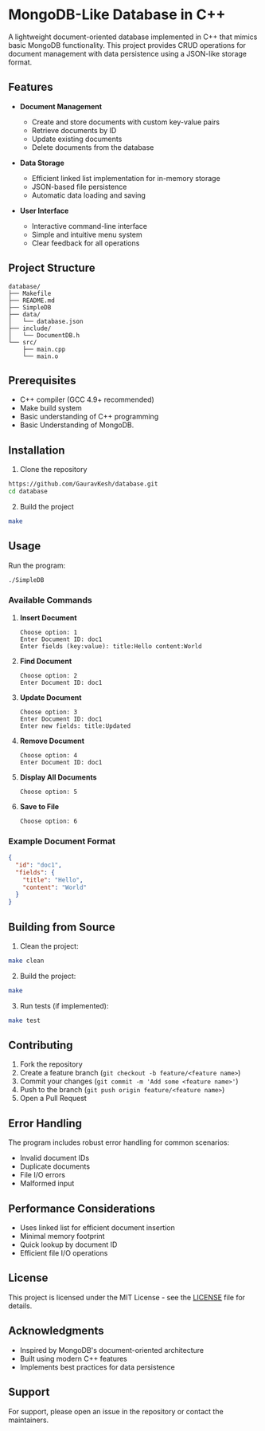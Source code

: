 # MongoDB-Like Database in C++

A lightweight document-oriented database implemented in C++ that mimics basic MongoDB functionality. This project provides CRUD operations for document management with data persistence using a JSON-like storage format.

## Features

- **Document Management**
  - Create and store documents with custom key-value pairs
  - Retrieve documents by ID
  - Update existing documents
  - Delete documents from the database
  
- **Data Storage**
  - Efficient linked list implementation for in-memory storage
  - JSON-based file persistence
  - Automatic data loading and saving

- **User Interface**
  - Interactive command-line interface
  - Simple and intuitive menu system
  - Clear feedback for all operations

## Project Structure

```
database/
├── Makefile
├── README.md
├── SimpleDB        
├── data/
│   └── database.json 
├── include/
│   └── DocumentDB.h   
└── src/
    ├── main.cpp     
    └── main.o       
```

## Prerequisites

- C++ compiler (GCC 4.9+ recommended)
- Make build system
- Basic understanding of C++ programming
- Basic Understanding of MongoDB.

## Installation

1. Clone the repository
```bash
https://github.com/GauravKesh/database.git
cd database
```

2. Build the project
```bash
make
```

## Usage

Run the program:
```bash
./SimpleDB
```

### Available Commands

1. **Insert Document**
   ```
   Choose option: 1
   Enter Document ID: doc1
   Enter fields (key:value): title:Hello content:World
   ```

2. **Find Document**
   ```
   Choose option: 2
   Enter Document ID: doc1
   ```

3. **Update Document**
   ```
   Choose option: 3
   Enter Document ID: doc1
   Enter new fields: title:Updated
   ```

4. **Remove Document**
   ```
   Choose option: 4
   Enter Document ID: doc1
   ```

5. **Display All Documents**
   ```
   Choose option: 5
   ```

6. **Save to File**
   ```
   Choose option: 6
   ```

### Example Document Format

```json
{
  "id": "doc1",
  "fields": {
    "title": "Hello",
    "content": "World"
  }
}
```

## Building from Source

1. Clean the project:
```bash
make clean
```

2. Build the project:
```bash
make
```

3. Run tests (if implemented):
```bash
make test
```

## Contributing

1. Fork the repository
2. Create a feature branch (`git checkout -b feature/<feature name>`)
3. Commit your changes (`git commit -m 'Add some <feature name>'`)
4. Push to the branch (`git push origin feature/<feature name>`)
5. Open a Pull Request

## Error Handling

The program includes robust error handling for common scenarios:
- Invalid document IDs
- Duplicate documents
- File I/O errors
- Malformed input

## Performance Considerations

- Uses linked list for efficient document insertion
- Minimal memory footprint
- Quick lookup by document ID
- Efficient file I/O operations

## License

This project is licensed under the MIT License - see the [LICENSE](LICENSE) file for details.

## Acknowledgments

- Inspired by MongoDB's document-oriented architecture
- Built using modern C++ features
- Implements best practices for data persistence

## Support

For support, please open an issue in the repository or contact the maintainers.